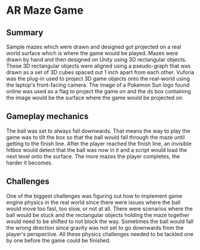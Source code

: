 # AR Maze Game

## Summary

Sample mazes which were drawn and designed got projected on a real world surface which is where the game would be played. Mazes were drawn by hand and then designed on Unity using 3D rectangular objects. These 3D rectangular objects were aligned using a pseudo-graph that was drawn as a set of 3D cubes spaced out 1 inch apart from each other. Vuforia was the plug-in used to project 3D game objects onto the real-world using the laptop's front-facing camera. The image of a Pokemon Sun logo found online was used as a flag to project the game on and the ds box containing the image would be the surface where the game would be projected on. 

## Gameplay mechanics

The ball was set to always fall downwards. That means the way to play the game was to tilt the box so that the ball would fall through the maze until getting to the finish line. After the player reached the finish line, an invisible hitbox would detect that the ball was now in it and a script would load the next level onto the surface. The more mazes the player completes, the harder it becomes.

## Challenges

One of the biggest challenges was figuring out how to implement game engine physics in the real world since there were issues where the ball would move too fast, too slow, or not at all. There were scenarios where the ball would be stuck and the rectangular objects holding the maze together would need to be shifted to not block the way. Sometimes the ball would fall the wrong direction since gravity was not set to go downwards from the player's perspective. All these physics challenges needed to be tackled one by one before the game could be finished.
